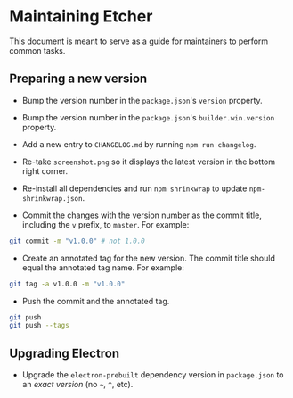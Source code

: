 Maintaining Etcher
==================

This document is meant to serve as a guide for maintainers to perform common
tasks.

Preparing a new version
-----------------------

- Bump the version number in the `package.json`'s `version` property.

- Bump the version number in the `package.json`'s `builder.win.version`
property.

- Add a new entry to `CHANGELOG.md` by running `npm run changelog`.

- Re-take `screenshot.png` so it displays the latest version in the bottom
right corner.

- Re-install all dependencies and run `npm shrinkwrap` to update
`npm-shrinkwrap.json`.

- Commit the changes with the version number as the commit title, including the
`v` prefix, to `master`. For example:

```sh
git commit -m "v1.0.0" # not 1.0.0
```

- Create an annotated tag for the new version. The commit title should equal
the annotated tag name. For example:

```sh
git tag -a v1.0.0 -m "v1.0.0"
```

- Push the commit and the annotated tag.

```sh
git push
git push --tags
```

Upgrading Electron
------------------

- Upgrade the `electron-prebuilt` dependency version in `package.json` to an
*exact version* (no `~`, `^`, etc).
